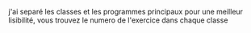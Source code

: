 j'ai separé les classes et les programmes principaux pour une meilleur lisibilité, vous trouvez le numero de l'exercice dans chaque classe
